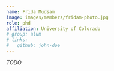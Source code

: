 ```yaml
---
name: Frida Mudsam
image: images/members/fridam-photo.jpg
role: phd
affiliation: University of Colorado
# group: alum
# links:
#   github: john-doe
---
```


_TODO_
